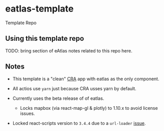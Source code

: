 # eatlas-template
Template Repo

## Using this template repo
TODO: bring section of eAtlas notes related to this repo here.

## Notes

* This template is a "clean" [CRA](https://github.com/facebook/create-react-app) app with eatlas as the only component.

* All actios use `yarn` just because CRA usses yarn by default.

* Currently uses the beta release of of eatlas. 
  * Locks mapbox (via react-map-gl & plotly) to 1.10.x to avoid license issues.

* Locked react-scripts version to `3.4.4` due to a `url-loader` [issue](https://github.com/facebook/create-react-app/issues/9870).

